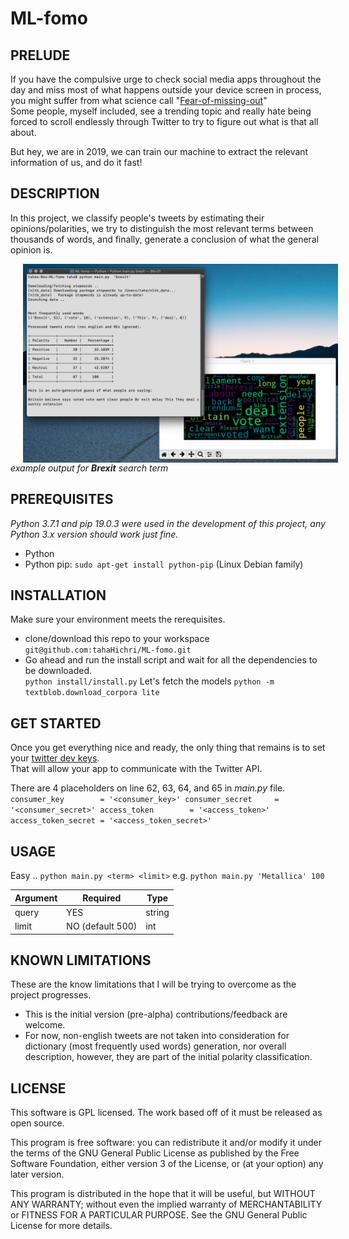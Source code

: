 # ML-fomo

## PRELUDE
If you have the compulsive urge to check social media apps throughout the day and miss most of what happens outside your device screen in process, you might suffer from what science call "<a href="https://www.psychologytoday.com/us/blog/ritual-and-the-brain/201804/the-science-fomo-and-what-we-re-really-missing-out">Fear-of-missing-out</a>"
<br />
Some people, myself included, see a trending topic and really hate being forced to scroll endlessly through Twitter to try to figure out what is that all about.<br>

But hey, we are in 2019, we can train our machine to extract the relevant information of us, and do it fast!<br />


## DESCRIPTION
In this project, we classify people's tweets by estimating their opinions/polarities, we try to distinguish the most relevant terms between thousands of words, and finally, generate a conclusion of what the general opinion is.


<img src="screencast/demo.png" align="center" hspace="20">
<i>example output for <b>Brexit</b> search term</i>

## PREREQUISITES
<i>Python 3.7.1 and pip 19.0.3 were used in the development of this project, any Python 3.x version should work just fine.</i>
* Python
* Python pip: `sudo apt-get install python-pip` (Linux Debian family)

## INSTALLATION
Make sure your environment meets the rerequisites.<br />
* clone/download this repo to your workspace <br />
``git@github.com:tahaHichri/ML-fomo.git``
* Go ahead and run the install script and wait for all the dependencies to be downloaded.<br />
``python install/install.py``
Let's fetch the models ``python -m textblob.download_corpora lite`` <br />

## GET STARTED
Once you get everything nice and ready, the only thing that remains is to set your <a href ="https://developer.twitter.com/en/apply-for-access.html">twitter dev keys</a>.<br/>
That will allow your app to communicate with the Twitter API.

There are 4 placeholders on line 62, 63, 64, and 65 in <i>main.py</i> file.
``
consumer_key        = '<consumer_key>'
consumer_secret     = '<consumer_secret>'
access_token        = '<access_token>'
access_token_secret = '<access_token_secret>'
``

## USAGE
Easy ..
`python main.py <term> <limit>`
e.g.
`python main.py 'Metallica' 100`


Argument      | Required         | Type
------------- | -----------------|-------------
query         | YES              | string
limit         | NO (default 500) | int



## KNOWN LIMITATIONS
These are the know limitations that I will be trying to overcome as the project progresses.
* This is the initial version (pre-alpha) contributions/feedback are welcome.
* For now, non-english tweets are not taken into consideration for dictionary (most frequently used words) generation, nor overall description, however, they are part of the initial polarity classification.

## LICENSE
This software is GPL licensed. The work based off of it must be released as open source.

This program is free software: you can redistribute it and/or modify it under the terms of the GNU General Public License as published by the Free Software Foundation, either version 3 of the License, or (at your option) any later version.

This program is distributed in the hope that it will be useful, but WITHOUT ANY WARRANTY; without even the implied warranty of MERCHANTABILITY or FITNESS FOR A PARTICULAR PURPOSE. See the GNU General Public License for more details.
 






